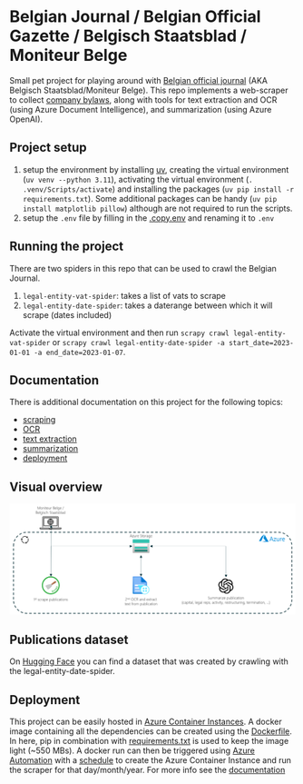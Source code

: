 # Belgian Journal / Belgian Official Gazette / Belgisch Staatsblad / Moniteur Belge
Small pet project for playing around with [Belgian official journal](https://www.ejustice.just.fgov.be/cgi_tsv_pub/welcome.pl) (AKA Belgisch Staatsblad/Moniteur Belge). This repo implements a web-scraper to collect [company bylaws](https://corporatefinanceinstitute.com/resources/management/company-bylaws/), along with tools for text extraction and OCR (using Azure Document Intelligence), and summarization (using Azure OpenAI).

## Project setup
1. setup the environment by installing [uv](https://docs.astral.sh/uv/getting-started/installation/#installing-uv), creating the virtual environment (`uv venv --python 3.11`), activating the virtual environment (`. .venv/Scripts/activate`) and installing the packages (`uv pip install -r requirements.txt`). Some additional packages can be handy (`uv pip install matplotlib pillow`) although are not required to run the scripts.
2. setup the `.env` file by filling in the [.copy.env](.copy.env) and renaming it to `.env`

## Running the project
There are two spiders in this repo that can be used to crawl the Belgian Journal.
1. `legal-entity-vat-spider`: takes a list of vats to scrape
2. `legal-entity-date-spider`: takes a daterange between which it will scrape (dates included)

Activate the virtual environment and then run `scrapy crawl legal-entity-vat-spider` or `scrapy crawl legal-entity-date-spider -a start_date=2023-01-01 -a end_date=2023-01-07`.

## Documentation
There is additional documentation on this project for the following topics:
- [scraping](documentation/scraping.md)
- [OCR](documentation/ocr.md)
- [text extraction](documentation/extract_text.md)
- [summarization](documentation/summarize.md)
- [deployment](documentation/deployment.md)

## Visual overview
![](documentation/resources/solution.png)

## Publications dataset
On [Hugging Face](https://huggingface.co/datasets/guust-franssens/belgian-journal) you can find a dataset that was created by crawling with the legal-entity-date-spider.

## Deployment
This project can be easily hosted in [Azure Container Instances](https://learn.microsoft.com/en-gb/azure/container-instances/). A docker image containing all the dependencies can be created using the [Dockerfile](Dockerfile). In here, pip in combination with [requirements.txt](requirements.txt) is used to keep the image light (~550 MBs).
A docker run can then be triggered using [Azure Automation](https://learn.microsoft.com/en-us/azure/automation/overview) with a 
[schedule](https://learn.microsoft.com/en-us/azure/automation/shared-resources/schedules) to create the Azure Container Instance and run the scraper for that day/month/year. For more info see the [documentation](documentation/deployment.md)
